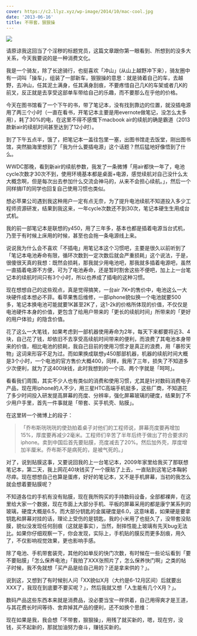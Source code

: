 ```yaml
---
cover: https://c2.llyz.xyz/wp-image/2014/10/mac-cool.jpg
date: '2013-06-16'
title: 不带套，狠狠操
---
```


![](https://c2.llyz.xyz/wp-image/2014/10/mac-cool.jpg)

请原谅我这回当了个淫秽的标题党员，这篇文章跟你第一眼看到、所想到的没多大关系，今天我要说的是一种消费文化。

我是一个骑友，除了长途骑行，也挺喜欢「冲山」(从山上越野冲下来），骑友圈中有一词叫「操车」，组装了一部新车，狠狠操的意思：就是骑着自己的车，去越野，去冲山，任其泥土满身，任其满身刮痕，不要疼惜自己几K的车架或者几K的前叉，反正就是去享受这部单车带给自己的乐趣，而不要那么在乎他的价格。

今天在图书馆看了一个下午的书，带了笔记本，没有找到靠边的位置，就没插电源用了两三个小时（一直在看书，开笔记本主要是用evernote做笔记，没怎么太多用），耗了30%的电，在这里不得不感慨下macbook air的续航的确是霸道（2013款新air的续航时间甚至达到了12小时）。

到了下午五点半，饿了，把笔记本一盖往包里一塞，出图书馆走去饭堂，刚出图书馆，突然脑海里想到了「我为什么要插电源」这个话题？然后猛地好像悟到了什么。

WWDC那晚，看到新air的续航参数，我发了一条微博「用air都快一年了，电池cycle次数才30次不到，使用环境基本都是桌面+电源，感觉续航对自己没什么太大概念啊，但是每次出去参加什么交流会神马的，从来不会担心续航。」，然后一个同样搞IT的同学也回复自己使用习惯也类似。

想必苹果公司遇到我这种用户一定有点无奈，为了提升电池续航不知道投入多少工程师资源研发，结果到我这来，一年cycle次数还不到30次，笔记本硬生生用成台式机。

我的前一部笔记本是联想的y450，用了三年多，基本也都是插着电源当台式机，乃至于有时候上床用的时候，甚至也会拖一条电源线上来。

说说我为什么会不喜欢「不插电」用笔记本这个习惯吧，主要是很久以前听到了「笔记本电池寿命有限，循环次数到一定次数后就会严重损耗」这个说法，于是，很傻很天真的我想：既然会损耗，那我就少用电池吧，那我就多插着电源吧，虽然一直插着电源不方便，可为了电池寿命，还是暂时割舍这些不便吧，加上上一台笔记本的续航时间只有3个小时，所以也养成了插电的这种习惯。

现在想想自己的这些观点，真是觉得搞笑，一台air 7K+的售价中，电池这么一大块硬件成本想必不菲。看苹果售后维修，一部iphone貌似换一个电池就要500多，笔记本换电池可能就要1K甚至2K了，这1-2k的价格所体现的价值，不仅仅是电池硬件本身的价值，更包含了给用户带来的「更长的续航时间」所带来的「更好的用户体验」的隐含价值。

花了这么一大笔钱，如果考虑到一部机器使用寿命为2年，每天下来都要将近3、4块，自己花了钱，却依旧不去享受高续航时间带来的便利，而浪费了其电池本身带来的价值，相比电池的损耗，我自己目前的使用习惯才是真正的浪费，用「暴殄天物」这词来形容不足为过。而如果换成联想y450那部机器，机器的续航时间大概是3个小时，一个电池的官方售价大概400，同样，我用了三年，损失了不知道多少次便利，就为了这400块钱，此时我想到的一个词、两个字就是「呵呵」。

看看我们周围，其实不少人也有类似的消费和使用习惯，尤其是针对数码消费电子产品，现在用iphone的人不少，用三星HTC高端手机挺多，这些厂商，不知道花了多少时间投入研发提高屏幕的亮度、分辨率，强化屏幕玻璃的硬度，结果到了不少用户手里，首先一件事就是「带套、买手机壳、贴膜」。

在这里转一个微博上的段子：

> 「乔布斯咣咣咣的使劲拍着桌子对他们的工程师说，屏幕亮度要再增加15%，厚度要再减少2毫米。工程师们辛苦了半年后终于做出了符合要求的iphone。卖到中国后首先要贴膜，亮度减去了20%。然后加外壳，厚度增加半厘米。乔布斯不是病死的，是被气死的。」

对了，说到贴膜这事，又要说回我的上一台笔记本，2009年家里给我买了那联想笔记本，第二天，我上网花40块钱买了一个膜贴了上去，一直贴到这笔记本鞠躬尽瘁。现在想想自己也算是蛋疼，好好的笔记本，又不是手机屏幕，当初的我怎么就会想着要贴膜呢？

不知道各位的手机有没有贴膜，现在我所购买的手持数码设备，全部都裸奔，在这里给大家一个数据，现在市面上大部分手机、平板的屏幕采用的都是康宁某系列的玻璃，硬度大概是6.5，而大部分钥匙的金属硬度是6.0，这意味着，如果硬是要拿钥匙和屏幕对挂的话，理论上受伤的是钥匙，我的小米用了也挺久了，没带套没贴膜，貌似没发现任何刮痕（这就是事实），当然，耐摔性能上玻璃有先天bug无法比。如果你仔细观察一下，你会发现，实际上，手机贴的膜反而更多刮痕，用久了，不仅影响视觉效果，更也影响手感。

除了电池、手机带套装壳，其他的如单反的快门次数，有时候在一些论坛看到「要不要贴膜」「怎么保养电池」「我拍了XXX张照片了，怎么保养快门啊」之类的帖子时候，我不免就想「买产品是给自己用的？还是拿来供的？」。

说到这，又想到了有时候别人问「XX貌似X月（大约是6-12月区间）后就要出XXX了，我现在到底要不要买呢？」，然后我就又想「人生能有几个X月？」。

数码产品这些东西本来就是消费品，没必要当宝一样供着，自己用得爽才是王道，与其花费长时间等待、舍弃掉其产品的便利，还不如换个思维：

现在如果是我，我会想「不带套，狠狠操」，用残了就买新的，嗯，现在穷，没钱，买不起新的，那就加油努力奋斗，赚钱买新的。
